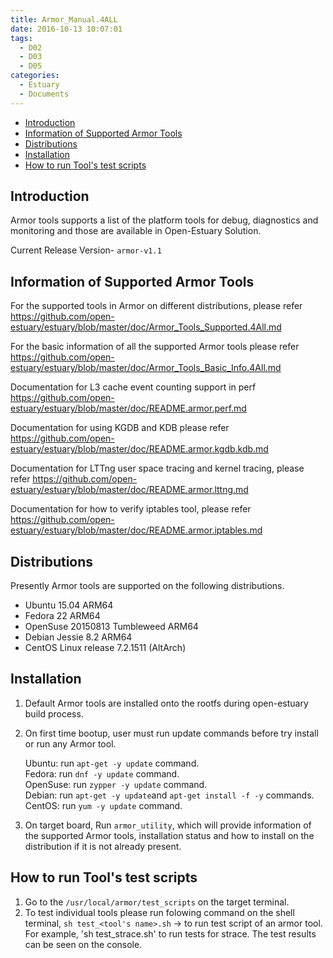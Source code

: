```yaml
---
title: Armor_Manual.4ALL
date: 2016-10-13 10:07:01
tags:
  - D02
  - D03
  - D05
categories:
  - Estuary
  - Documents
---
```

* [Introduction](#1)
* [Information of Supported Armor Tools ](#2)
* [Distributions](#3)
* [Installation](#4)
* [How to run Tool's test scripts](#5)
<!--more-->

## <a name="1">Introduction</a>

Armor tools supports a list of the platform tools for debug, diagnostics and monitoring and those are available in Open-Estuary Solution.

Current Release Version- `armor-v1.1`

## <a name="2">Information of Supported Armor Tools</a>

For the supported tools in Armor on different distributions, please refer  https://github.com/open-estuary/estuary/blob/master/doc/Armor_Tools_Supported.4All.md

For the basic information of all the supported Armor tools please refer https://github.com/open-estuary/estuary/blob/master/doc/Armor_Tools_Basic_Info.4All.md

Documentation for L3 cache event counting support in perf https://github.com/open-estuary/estuary/blob/master/doc/README.armor.perf.md

Documentation for using KGDB and KDB please refer https://github.com/open-estuary/estuary/blob/master/doc/README.armor.kgdb.kdb.md

Documentation for LTTng user space tracing and kernel tracing, please refer https://github.com/open-estuary/estuary/blob/master/doc/README.armor.lttng.md

Documentation for how to verify iptables tool, please refer https://github.com/open-estuary/estuary/blob/master/doc/README.armor.iptables.md

## <a name="3">Distributions</a>

Presently Armor tools are supported on the following distributions.

* Ubuntu 15.04 ARM64  
* Fedora 22 ARM64  
* OpenSuse 20150813 Tumbleweed ARM64  
* Debian Jessie 8.2 ARM64  
* CentOS Linux release 7.2.1511 (AltArch)  

## <a name="4">Installation</a>

1. Default Armor tools are installed onto the rootfs during open-estuary build process.  
2. On first time bootup, user must run update commands before try install or run any Armor tool.

   Ubuntu: run `apt-get -y update` command.  
   Fedora: run `dnf -y update` command.  
   OpenSuse: run `zypper -y update` command.  
   Debian: run `apt-get -y update`and `apt-get install -f -y` commands.  
   CentOS: run `yum -y update` command.  
3. On target board, Run `armor_utility`, which will provide information of the supported Armor tools, installation status and how to install on the distribution if it is not already present.

## <a name="5">How to run Tool's test scripts</a>

1. Go to the `/usr/local/armor/test_scripts` on the target terminal.  
2. To test individual tools please run folowing command on the shell terminal, `sh test_<tool's name>.sh` -> to run test script of an armor tool.
    For example, 'sh test_strace.sh' to run tests for strace. The test results can be seen on the console.
